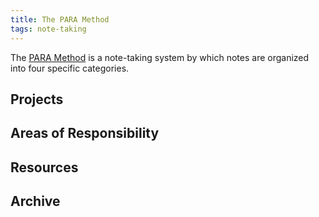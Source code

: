 ```yaml
---
title: The PARA Method
tags: note-taking
---
```


The [PARA Method](https://fortelabs.co/blog/para/) is a note-taking system by which notes are organized into four specific categories.

## Projects
## Areas of Responsibility
## Resources
## Archive

